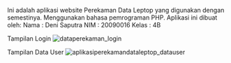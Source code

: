 Ini adalah aplikasi website Perekaman Data Leptop yang digunakan dengan semestinya. Menggunakan bahasa pemrograman PHP. Aplikasi ini dibuat oleh:
Nama  : Deni Saputra
NIM   : 20090016
Kelas : 4B

Tampilan Login
![dataperekaman_login](https://user-images.githubusercontent.com/71999780/168934000-cd335350-2c80-4950-9f04-86d29a145506.png)

Tampilan Data User
![aplikasiperekamandataleptop_datauser](https://user-images.githubusercontent.com/71999780/168934233-bfe75834-1044-45d1-a2a4-cfa2c586f6d3.jpeg)

